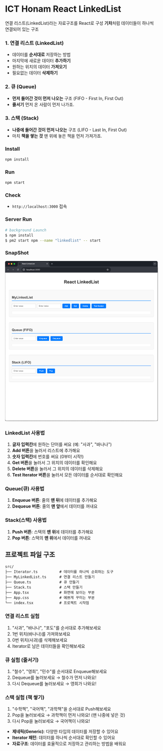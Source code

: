 # ICT Honam React LinkedList

연결 리스트(LinkedList)라는 자료구조를 React로 구성
**기차**처럼 데이터들이 하나씩 연결되어 있는 구조

### 1. 연결 리스트 (LinkedList)
- 데이터를 **순서대로** 저장하는 방법
- 마지막에 새로운 데이터 **추가하기**
- 원하는 위치의 데이터 **가져오기**
- 필요없는 데이터 **삭제하기**

### 2. 큐 (Queue)
- **먼저 들어간 것이 먼저 나오는** 구조 (FIFO - First In, First Out)
- **줄서기** 먼저 온 사람이 먼저 나가죠.

### 3. 스택 (Stack)
- **나중에 들어간 것이 먼저 나오는** 구조 (LIFO - Last In, First Out)
- 마치 **책을 쌓는 것** 맨 위에 놓은 책을 먼저 가져가죠.

### Install
```bash
npm install
```
### Run
```bash
npm start
```
### Check
- `http://localhost:3000` 접속

### Server Run
``` bash
# background Launch
$ npm install
$ pm2 start npm --name "linkedlist" -- start
```

### SnapShot
![preview](./preview.png)

### LinkedList 사용법
1. **글자 입력칸**에 원하는 단어를 써요 (예: "사과", "바나나")
2. **Add 버튼**을 눌러서 리스트에 추가해요
3. **숫자 입력칸**에 번호를 써요 (0부터 시작!)
4. **Get 버튼**을 눌러서 그 위치의 데이터를 확인해요
5. **Delete 버튼**을 눌러서 그 위치의 데이터를 삭제해요
6. **Test Iterator 버튼**을 눌러서 모든 데이터를 순서대로 확인해요

### Queue(큐) 사용법
1. **Enqueue 버튼**: 줄의 **맨 뒤**에 데이터를 추가해요
2. **Dequeue 버튼**: 줄의 **맨 앞**에서 데이터를 꺼내요

### Stack(스택) 사용법
1. **Push 버튼**: 스택의 **맨 위**에 데이터를 추가해요
2. **Pop 버튼**: 스택의 **맨 위**에서 데이터를 꺼내요

## 프로젝트 파일 구조

```
src/
├── Iterator.ts          # 데이터를 하나씩 순회하는 도구
├── MyLinkedList.ts      # 연결 리스트 만들기
├── Queue.ts             # 큐 만들기
├── Stack.ts             # 스택 만들기
├── App.tsx              # 화면에 보이는 부분
├── App.css              # 예쁘게 꾸미는 부분
└── index.tsx            # 프로젝트 시작점
```

### 연결 리스트 실험
1. "사과", "바나나", "포도"를 순서대로 추가해보세요
2. 1번 위치(바나나)를 가져와보세요
3. 0번 위치(사과)를 삭제해보세요
4. Iterator로 남은 데이터들을 확인해보세요

### 큐 실험 (줄서기)
1. "철수", "영희", "민수"를 순서대로 Enqueue해보세요
2. Dequeue를 눌러보세요 → 철수가 먼저 나와요!
3. 다시 Dequeue를 눌러보세요 → 영희가 나와요!

### 스택 실험 (책 쌓기)
1. "수학책", "국어책", "과학책"을 순서대로 Push해보세요
2. Pop을 눌러보세요 → 과학책이 먼저 나와요! (맨 나중에 넣은 것)
3. 다시 Pop을 눌러보세요 → 국어책이 나와요!

- **제네릭(Generic)**: 다양한 타입의 데이터를 저장할 수 있어요
- **Iterator 패턴**: 데이터를 하나씩 순서대로 확인할 수 있어요
- **자료구조**: 데이터를 효율적으로 저장하고 관리하는 방법을 배워요
